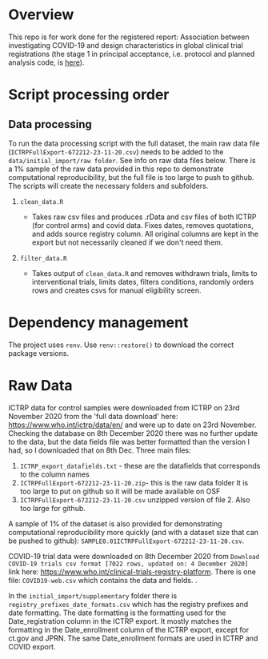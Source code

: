# Overview
This repo is for work done for the registered report: Association between investigating COVID-19 and design characteristics in global clinical trial registrations (the stage 1 in principal acceptance, i.e. protocol and planned analysis code, is [here](https://osf.io/f6d2v/)).

# Script processing order
## Data processing
To run the data processing script with the full dataset, the main raw data file (`ICTRPFullExport-672212-23-11-20.csv`) needs to be added to the `data/initial_import/raw folder`. See info on raw data files below. There is a 1% sample of the raw data provided in this repo to demonstrate computational reproducibility, but the full file is too large to push to github. The scripts will create the necessary folders and subfolders.

1. `clean_data.R`

    * Takes raw csv files and produces .rData and csv files of both ICTRP (for control arms) and covid data. Fixes dates, removes quotations, and adds source registry column. All original columns are kept in the export but not necessarily cleaned if we don't need them.

2. `filter_data.R`

    * Takes output of `clean_data.R` and removes withdrawn trials, limits to interventional trials, limits dates, filters conditions, randomly orders rows and creates csvs for manual eligibility screen.
  

# Dependency management
The project uses `renv`. Use `renv::restore()` to download the correct package versions. 

# Raw Data
ICTRP data for control samples were downloaded from ICTRP on 23rd November 2020 from the 'full data download' here: https://www.who.int/ictrp/data/en/ and were up to date on 23rd November. Checking the database on 8th December 2020 there was no further update to the data, but the data fields file was better formatted than the version I had, so I downloaded that on 8th Dec. Three main files:

1. `ICTRP_export_datafields.txt` - these are the datafields that corresponds to the column names 
2. `ICTRPFullExport-672212-23-11-20.zip`- this is the raw data folder It is too large to put on github so it will be made available on OSF
3. `ICTRPFullExport-672212-23-11-20.csv` unzipped version of file 2. Also too large for github.

A sample of 1% of the dataset is also provided for demonstrating computational reproducibility more quickly (and with a dataset size that can be pushed to github): `SAMPLE0.01ICTRPFullExport-672212-23-11-20.csv`. 

COVID-19 trial data were downloaded on 8th December 2020 from `Download COVID-19 trials csv format [7022 rows, updated on: 4 December 2020]` link here: https://www.who.int/clinical-trials-registry-platform. There is one file: `COVID19-web.csv` which contains the data and fields. .

In the `initial_import/supplementary` folder there is 
`registry_prefixes_date_formats.csv`
which has the registry prefixes and date formatting. The date formatting is the formatting used for the Date_registration column in the ICTRP export. It mostly matches the formatting in the Date_enrollment column of the ICTRP export, except for ct.gov and JPRN. The same Date_enrollment formats are used in ICTRP and COVID export.




